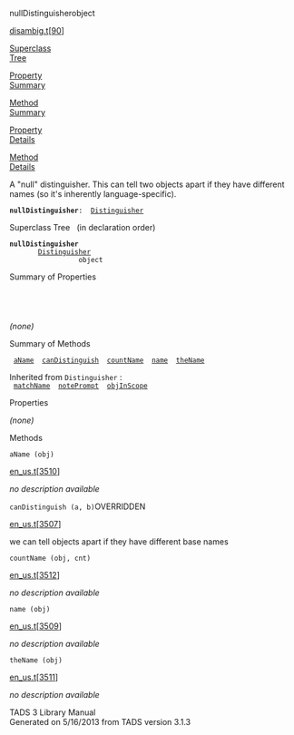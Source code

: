<span class="title">nullDistinguisher</span><span class="type">object</span>

[disambig.t](../file/disambig.t.html)\[[90](../source/disambig.t.html#90)\]

[Superclass  
Tree](#_SuperClassTree_)

[Property  
Summary](#_PropSummary_)

[Method  
Summary](#_MethodSummary_)

[Property  
Details](#_Properties_)

[Method  
Details](#_Methods_)

<div class="fdesc">

A "null" distinguisher. This can tell two objects apart if they have
different names (so it's inherently language-specific).

**`nullDistinguisher`**` :   `[`Distinguisher`](../object/Distinguisher.html)

</div>

<span id="_SuperClassTree_"></span>

<div class="mjhd">

<span class="hdln">Superclass Tree</span>   (in declaration order)

</div>

**`nullDistinguisher`**  
`         `[`Distinguisher`](../object/Distinguisher.html)  
`                 object`  
<span id="_PropSummary_"></span>

<div class="mjhd">

<span class="hdln">Summary of Properties</span>  

</div>

` `

` `

*(none)* <span id="_MethodSummary_"></span>

<div class="mjhd">

<span class="hdln">Summary of Methods</span>  

</div>

` `[`aName`](#aName)`  `[`canDistinguish`](#canDistinguish)`  `[`countName`](#countName)`  `[`name`](#name)`  `[`theName`](#theName)`  `

Inherited from `Distinguisher` :  
` `[`matchName`](../object/Distinguisher.html#matchName)`  `[`notePrompt`](../object/Distinguisher.html#notePrompt)`  `[`objInScope`](../object/Distinguisher.html#objInScope)`  `

<span id="_Properties_"></span>

<div class="mjhd">

<span class="hdln">Properties</span>  

</div>

*(none)* <span id="_Methods_"></span>

<div class="mjhd">

<span class="hdln">Methods</span>  

</div>

<span id="aName"></span>

`aName (obj)`

[en_us.t](../file/en_us.t.html)\[[3510](../source/en_us.t.html#3510)\]

<div class="desc">

*no description available*

</div>

<span id="canDistinguish"></span>

`canDistinguish (a, b)`<span class="rem">OVERRIDDEN</span>

[en_us.t](../file/en_us.t.html)\[[3507](../source/en_us.t.html#3507)\]

<div class="desc">

we can tell objects apart if they have different base names

</div>

<span id="countName"></span>

`countName (obj, cnt)`

[en_us.t](../file/en_us.t.html)\[[3512](../source/en_us.t.html#3512)\]

<div class="desc">

*no description available*

</div>

<span id="name"></span>

`name (obj)`

[en_us.t](../file/en_us.t.html)\[[3509](../source/en_us.t.html#3509)\]

<div class="desc">

*no description available*

</div>

<span id="theName"></span>

`theName (obj)`

[en_us.t](../file/en_us.t.html)\[[3511](../source/en_us.t.html#3511)\]

<div class="desc">

*no description available*

</div>

<div class="ftr">

TADS 3 Library Manual  
Generated on 5/16/2013 from TADS version 3.1.3

</div>
